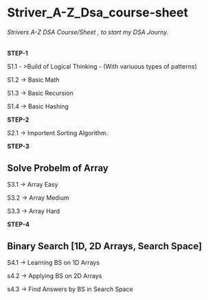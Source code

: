 # Striver_A-Z_Dsa_course-sheet

###### Strivers A-Z DSA Course/Sheet , to start my DSA Journy.

**STEP-1**

S1.1 - >Build of Logical Thinking - (With variuous types of patterns)

S1.2 -> Basic Math

S1.3 -> Basic Recursion

S1.4 -> Basic Hashing

**STEP-2**

S2.1 -> Importent Sorting Algorithm.

**STEP-3**

## Solve Probelm of Array

S3.1 -> Array Easy

S3.2 -> Array Medium

S3.3 -> Array Hard

**STEP-4**

 ## Binary Search [1D, 2D Arrays, Search Space]
 
 S4.1 -> Learning BS on 1D Arrays
 
 s4.2 -> Applying BS on 2D Arrays
 
 s4.3 -> Find Answers by BS in Search Space
